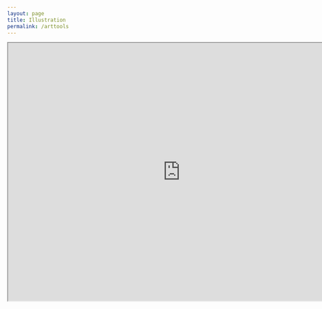 ```yaml
---
layout: page
title: Illustration
permalink: /arttools
---
```

<center><iframe src="https://lwflouisa.github.io/Portfolio/ArtImplements/index.html" height="600" width="800"></center>

This will be a break down of my tools I used for illustration.

### Drawing Implements
-- Mechanical Pencil<br />
-- Ruler ( Border Construction )<br />
-- Reed Pen<br />
-- Sharpened Matchstick<br />
-- Dip Pen<br />
-- Bimoji pens<br />

Others coming soon.

### Brushes
-- Sumi Brush<br />
-- Winsor Brush<br />
-- Acrylic Brush<br />

Weighing the merits of:

-- Own Hair Brush

### Permanent Ink
You can use watercolor brushes or manga pens for these inks.

-- India Ink<br />
-- Deleter Ink<br />
-- Other Archival Ink<br />

### Natural Inks
-- Blood Ink - Ink made out of your own blood. Acrylic brush.<br />
-- Charcoal Ink - Ink made out of charcoal. Reed pen is most desireable.<br />

### Lettering Fonts
-- Hafestran Font<br />
-- Fraponic Font<br />
